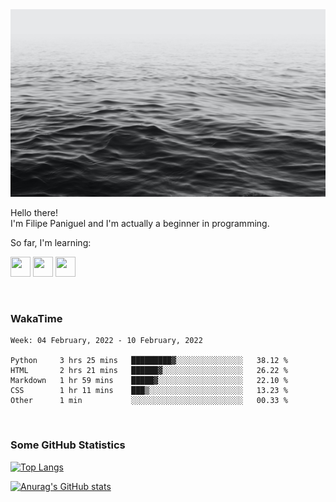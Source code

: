 <img height="300" width="900" src="header_lipepaniguel.jpg">

Hello there!  
I'm Filipe Paniguel and I'm actually a beginner in programming.

So far, I'm learning:

<img height="32" width="32" src="https://cdn.jsdelivr.net/gh/devicons/devicon/icons/python/python-original.svg"/> <img height="32" width="32" src="https://cdn.jsdelivr.net/gh/devicons/devicon/icons/html5/html5-original.svg"/> <img height="32" width="32" src="https://cdn.jsdelivr.net/gh/devicons/devicon/icons/css3/css3-original.svg" />

<br>

### WakaTime

<!--START_SECTION:waka-->
```text
Week: 04 February, 2022 - 10 February, 2022

Python     3 hrs 25 mins   █████████▓░░░░░░░░░░░░░░░   38.12 % 
HTML       2 hrs 21 mins   ██████▓░░░░░░░░░░░░░░░░░░   26.22 % 
Markdown   1 hr 59 mins    █████▓░░░░░░░░░░░░░░░░░░░   22.10 % 
CSS        1 hr 11 mins    ███▒░░░░░░░░░░░░░░░░░░░░░   13.23 % 
Other      1 min           ░░░░░░░░░░░░░░░░░░░░░░░░░   00.33 % 
```
<!--END_SECTION:waka-->

<br>

### Some GitHub Statistics

[![Top Langs](https://github-readme-stats.vercel.app/api/top-langs/?username=lipepaniguel&layout=compact&theme=github_dark)](https://github.com/anuraghazra/github-readme-stats)

[![Anurag's GitHub stats](https://github-readme-stats.vercel.app/api?username=lipepaniguel&theme=github_dark)](https://github.com/anuraghazra/github-readme-stats)

